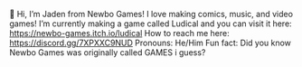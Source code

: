👋 Hi, I’m Jaden from Newbo Games!
 I love making comics, music, and video games!
 I’m currently making a game called Ludical and you can visit it here: https://newbo-games.itch.io/ludical 
 How to reach me here: https://discord.gg/7XPXXC9NUD
 Pronouns: He/Him
 Fun fact: Did you know Newbo Games was originally called GAMES i guess?
